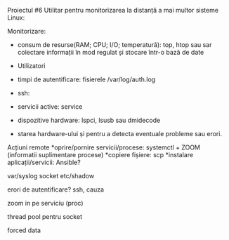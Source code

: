 Proiectul #6 Utilitar pentru monitorizarea la distanță a mai multor sisteme Linux:

Monitorizare:
* consum de resurse(RAM; CPU; I/O; temperatură): top, htop sau sar 
colectare informații în mod regulat și stocare într-o bază de date

* Utilizatori
* timpi de autentificare:  fisierele /var/log/auth.log
* ssh: 
* servicii active: service

* dispozitive hardware: lspci, lsusb sau dmidecode 
- starea hardware-ului și pentru a detecta eventuale probleme sau erori.

Acțiuni remote
*oprire/pornire servicii/procese: systemctl + ZOOM (informatii suplimentare procese)
*copiere fișiere: scp
*instalare aplicații/servicii: Ansible?

var/syslog
socket
etc/shadow

erori de autentificare? ssh, cauza

zoom in pe serviciu (proc)

thread pool pentru socket

forced data
